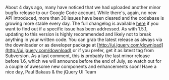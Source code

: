 About 4 days ago, many have noticed that we had uploaded another minor
bugfix release to our Google Code account. While there's, again, no new
API introduced, more than 30 issues have been cleared and the codebase
is growing more stable every day. The full changelog is available
[here](http://docs.jquery.com/UI/Changelog/1.5.2) if you want to find
out if a specific issue has been addressed. As with 1.5.1, updating to
this version is highly recommended and likely not to break anything in
your written code. You can grab the latest release as always via the
downloader or as developer package at
[http://ui.jquery.com/download](http://ui.jquery.com/download) or if you
prefer, get it as latest tag from Subversion. As a last comment, this is
probably the last minor release before 1.6, which we will announce
before the end of July, so watch out for a couple of awesome new
components and enhancements soon! Have a nice day, Paul Bakaus & the
jQuery UI Team
